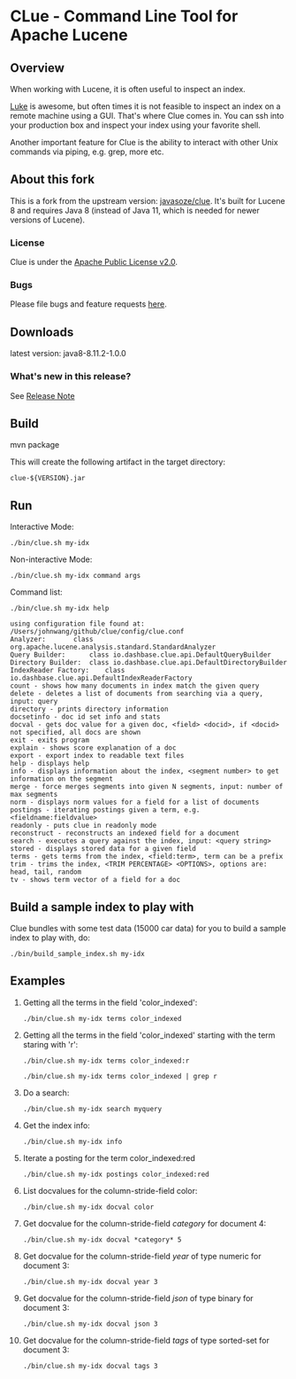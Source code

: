 CLue - Command Line Tool for Apache Lucene
==========================================

## Overview

When working with Lucene, it is often useful to inspect an index.

[Luke](http://www.getopt.org/luke/) is awesome, but often times it is not feasible to inspect an index on a remote
machine using a GUI. That's where Clue comes in.
You can ssh into your production box and inspect your index using your favorite shell.

Another important feature for Clue is the ability to interact with other Unix commands via piping, e.g. grep, more etc.

## About this fork

This is a fork from the upstream version: [javasoze/clue](https://github.com/javasoze/clue/). It's built for Lucene 8
and requires Java 8 (instead of Java 11, which is needed for newer versions of Lucene).

### License

Clue is under the [Apache Public License v2.0](http//www.apache.org/licenses/LICENSE-2.0.html).

### Bugs

Please file bugs and feature requests [here](https://github.com/javasoze/clue/issues).

## Downloads

latest version: java8-8.11.2-1.0.0

### What's new in this release?

See [Release Note](https://github.com/cavorite/clue/releases/tag/release-java8-8.11.2-1.0.0)

## Build

mvn package

This will create the following artifact in the target directory:

```clue-${VERSION}.jar```

## Run

Interactive Mode:

    ./bin/clue.sh my-idx

Non-interactive Mode:

    ./bin/clue.sh my-idx command args

Command list:

    ./bin/clue.sh my-idx help

    using configuration file found at: /Users/johnwang/github/clue/config/clue.conf
	Analyzer: 		class org.apache.lucene.analysis.standard.StandardAnalyzer
	Query Builder: 		class io.dashbase.clue.api.DefaultQueryBuilder
	Directory Builder: 	class io.dashbase.clue.api.DefaultDirectoryBuilder
	IndexReader Factory: 	class io.dashbase.clue.api.DefaultIndexReaderFactory
	count - shows how many documents in index match the given query
	delete - deletes a list of documents from searching via a query, input: query
	directory - prints directory information
	docsetinfo - doc id set info and stats
	docval - gets doc value for a given doc, <field> <docid>, if <docid> not specified, all docs are shown
	exit - exits program
	explain - shows score explanation of a doc
	export - export index to readable text files
	help - displays help
	info - displays information about the index, <segment number> to get information on the segment
	merge - force merges segments into given N segments, input: number of max segments
	norm - displays norm values for a field for a list of documents
	postings - iterating postings given a term, e.g. <fieldname:fieldvalue>
	readonly - puts clue in readonly mode
	reconstruct - reconstructs an indexed field for a document
	search - executes a query against the index, input: <query string>
	stored - displays stored data for a given field
	terms - gets terms from the index, <field:term>, term can be a prefix
	trim - trims the index, <TRIM PERCENTAGE> <OPTIONS>, options are: head, tail, random
	tv - shows term vector of a field for a doc

## Build a sample index to play with

Clue bundles with some test data (15000 car data) for you to build a sample index to play with, do:

    ./bin/build_sample_index.sh my-idx

## Examples

1. Getting all the terms in the field 'color_indexed':

   ``./bin/clue.sh my-idx terms color_indexed``

2. Getting all the terms in the field 'color_indexed' starting with the term staring with 'r':

   ``./bin/clue.sh my-idx terms color_indexed:r``

   ``./bin/clue.sh my-idx terms color_indexed | grep r``

4. Do a search:

   ``./bin/clue.sh my-idx search myquery``

5. Get the index info:

   ``./bin/clue.sh my-idx info``

6. Iterate a posting for the term color_indexed:red

   ``./bin/clue.sh my-idx postings color_indexed:red``

7. List docvalues for the column-stride-field color:

   ``./bin/clue.sh my-idx docval color``

8. Get docvalue for the column-stride-field *category* for document 4:

   ``./bin/clue.sh my-idx docval *category* 5``

9. Get docvalue for the column-stride-field *year* of type numeric for document 3:

   ``./bin/clue.sh my-idx docval year 3``

10. Get docvalue for the column-stride-field *json* of type binary for document 3:

    ``./bin/clue.sh my-idx docval json 3``

11. Get docvalue for the column-stride-field *tags* of type sorted-set for document 3:

    ``./bin/clue.sh my-idx docval tags 3``
